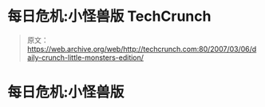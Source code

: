 # 每日危机:小怪兽版 TechCrunch

> 原文：<https://web.archive.org/web/http://techcrunch.com:80/2007/03/06/daily-crunch-little-monsters-edition/>

# 每日危机:小怪兽版